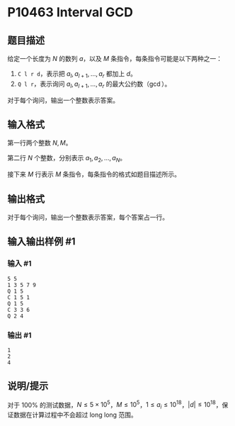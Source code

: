 # P10463 Interval GCD

## 题目描述

给定一个长度为 $N$ 的数列 $a$，以及 $M$ 条指令，每条指令可能是以下两种之一：

1. `C l r d`，表示把 $a_l,a_{l+1},…,a_r$ 都加上 $d$。
2. `Q l r`，表示询问 $a_l,a_{l+1},…,a_r$ 的最大公约数（$\gcd$）。

对于每个询问，输出一个整数表示答案。

## 输入格式

第一行两个整数 $N,M$。

第二行 $N$ 个整数，分别表示 $a_1,a_2,\dots,a_N$。

接下来 $M$ 行表示 $M$ 条指令，每条指令的格式如题目描述所示。

## 输出格式

对于每个询问，输出一个整数表示答案，每个答案占一行。

## 输入输出样例 #1

### 输入 #1

```
5 5
1 3 5 7 9
Q 1 5
C 1 5 1
Q 1 5
C 3 3 6
Q 2 4
```

### 输出 #1

```
1
2
4
```

## 说明/提示

对于 $100\%$ 的测试数据，$N \le 5\times10^5$，$M \le 10^5$，$1 \le a_i \le 10^{18}$，$|d| \le 10^{18}$，保证数据在计算过程中不会超过 long long 范围。